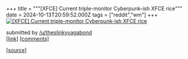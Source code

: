 +++
title = """[XFCE] Current triple-monitor Cyberpunk-ish XFCE rice"""
date = 2024-10-13T20:59:52.000Z
tags = ["reddit","wm"]
+++
[![[XFCE] Current triple-monitor Cyberpunk-ish XFCE rice](https://preview.redd.it/ke2wisw48lud1.png?width=640&crop=smart&auto=webp&s=f7b7d0e46b2bd6934790bc6ddb33f605286fe371 "[XFCE] Current triple-monitor Cyberpunk-ish XFCE rice")](https://www.reddit.com/r/unixporn/comments/1g2zpjq/xfce_current_triplemonitor_cyberpunkish_xfce_rice/)

submitted by [/u/theslinkyvagabond](https://www.reddit.com/user/theslinkyvagabond)  
[\[link\]](https://i.redd.it/ke2wisw48lud1.png) [\[comments\]](https://www.reddit.com/r/unixporn/comments/1g2zpjq/xfce_current_triplemonitor_cyberpunkish_xfce_rice/)

[[source]](https://www.reddit.com/r/unixporn/comments/1g2zpjq/xfce_current_triplemonitor_cyberpunkish_xfce_rice/)
